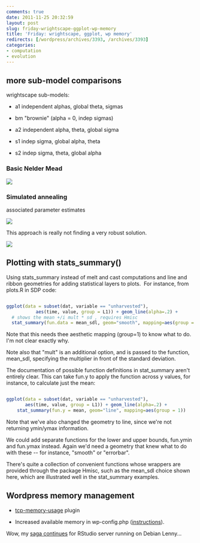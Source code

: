 ```yaml
---
comments: true
date: 2011-11-25 20:32:59
layout: post
slug: friday-wrightscape-ggplot-wp-memory
title: 'Friday: wrightscape, ggplot, wp memory'
redirects: [/wordpress/archives/3393, /archives/3393]
categories:
- computation
- evolution
---
```


## more sub-model comparisons


wrightscape sub-models:



	
  * a1 independent alphas, global theta, sigmas

	
  * bm "brownie" (alpha = 0, indep sigmas)

	
  * a2 independent alpha, theta, global sigma

	
  * s1 indep sigma, global alpha, theta

	
  * s2 indep sigma, theta, global alpha




### Basic Nelder Mead


![]( http://farm8.staticflickr.com/7142/6402641965_cf632aa2cf_o.png )



### Simulated annealing


associated parameter estimates

![]( http://farm8.staticflickr.com/7015/6403260959_04a0f06d73_o.png )




This approach is really not finding a very robust solution.

![]( http://farm7.staticflickr.com/6119/6402646435_b77d7d2548_o.png )





## Plotting with stats_summary()


Using stats_summary instead of melt and cast computations and line and ribbon geometries for adding statistical layers to plots.  For instance, from plots.R in SDP code:


```R

ggplot(data = subset(dat, variable == "unharvested"),
           aes(time, value, group = L1)) + geom_line(alpha=.2) +
  # shows the mean +/i mult * sd , requires Hmisc
  stat_summary(fun.data = mean_sdl, geom="smooth", mapping=aes(group = 1), mult=1)

```


Note that this needs thee aesthetic mapping (group=1) to know what to do. I'm not clear exactly why.

Note also that "mult" is an additional option, and is passed to the function, mean_sdl, specifying the multiplier in front of the standard deviation.

The documentation of possible function definitions in stat_summary aren't entirely clear. This can take fun.y to apply the function across y values, for instance, to calculate just the mean:


```R

ggplot(data = subset(dat, variable == "unharvested"),
       aes(time, value, group = L1)) + geom_line(alpha=.2) +
    stat_summary(fun.y = mean, geom="line", mapping=aes(group = 1))

```


Note that we've also changed the geometry to line, since we're not returning ymin/ymax information.

We could add separate functions for the lower and upper bounds, fun.ymin and fun.ymax instead. Again we'd need a geometry that knew what to do with these -- for instance, "smooth" or "errorbar".

There's quite a collection of convenient functions whose wrappers are provided through the package Hmisc, such as the mean_sdl choice shown here, which are illustrated well in the stat_summary examples.


## Wordpress memory management





	
  * [tcp-memory-usage](http://wordpress.org/extend/plugins/tpc-memory-usage/) plugin

	
  * Increased available memory in wp-config.php ([instructions](http://codex.wordpress.org/Editing_wp-config.php)).


Wow, my [saga continues](http://support.rstudio.org/help/discussions/problems/1169-installing-server-edition-by-source-on-debian-lenny) for RStudio server running on Debian Lenny...
